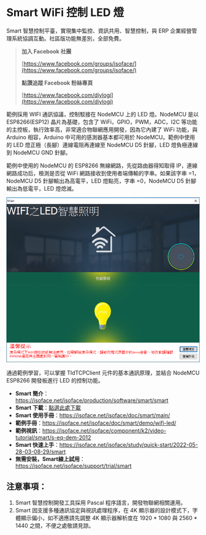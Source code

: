 # Smart WiFi 控制 LED 燈

Smart 智慧控制平臺，實現集中監控、資訊共用、智慧控制，與 ERP 企業經營管理系統協調互動。社區版功能無差別，全部免費。

> **加入 Facebook 社團**
>
> [https://www.facebook.com/groups/isoface/](https://www.facebook.com/groups/isoface/)
> 
> **點讚追蹤 Facebook 粉絲專頁**
> 
> [https://www.facebook.com/diylogi](https://www.facebook.com/diylogi)

範例採用 WIFI 通訊協議，控制駁接在 NodeMCU 上的 LED 燈。NodeMCU 是以 ESP8266(ESP12) 晶片為基礎，包含了 WiFi，GPIO，PWM，ADC，I2C 等功能的主控板，執行效率高，非常適合物聯網應用開發，因為它內建了 WiFi 功能，與 Arduino 相容，Arduino 中可用的感測器基本都可用於 NodeMCU。範例中使用的 LED 燈正極（長腳）連線電阻再連線至 NodeMCU D5 針腳，LED 燈負極連線到 NodeMCU GND 針腳。

範例中使用的 NodeMCU 的 ESP8266 無線網路，先從路由器得知取得 IP，連線網路成功后，檢測是否從 WiFi 網路接收到使用者端傳輸的字串。如果該字串 =1， NodeMCU D5 針腳輸出為高電平，LED 燈點亮，字串 =0，NodeMCU D5 針腳輸出為低電平，LED 燈熄滅。

![](images/20220924163526.png)

通過範例學習，可以掌握 TIdTCPClient 元件的基本通訊原理，並結合 NodeMCU  ESP8266 開發板進行 LED 的控制功能。

* **Smart 簡介**：https://isoface.net/isoface/production/software/smart/smart
* **Smart 下載**：[點選此處下載](https://github.com/isoface-iot/Smart/releases/latest)
* **Smart 使用手冊**：https://isoface.net/isoface/doc/smart/main/
* **範例手冊**：https://isoface.net/isoface/doc/smart/demo/wifi-led/
* **範例視訊**：https://isoface.net/isoface/component/k2/video-tutorial/smart/s-eq-dem-2012
* **Smart 快速上手**：https://isoface.net/isoface/study/quick-start/2022-05-28-03-08-29/smart
* **無需安裝，Smart線上試用**：https://isoface.net/isoface/support/trial/smart

## 注意事項：
1. Smart 智慧控制開發工具採用 Pascal 程序語言，開發物聯網相關運用。
2. Smart 因支援多種通訊協定與視訊處理程序，在 4K 顯示器的設計模式下，字體顯示偏小，如不適應請先調整 4K 顯示器解析度在 1920 * 1080 與 2560 * 1440 之間，不便之處敬請見諒。